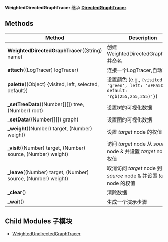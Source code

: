﻿**WeightedDirectedGraphTracer** 继承 **[DirectedGraphTracer](DirectedGraphTracer)**.

## Methods

| Method | Description |
|--------|-------------|
| **WeightedDirectedGraphTracer**((String) name)| 创建 WeightedDirectedGraphTracer 并命名 |
| **attach**((LogTracer) logTracer)| 连接一个LogTracer,自动输出 |
| **palette**((Object) {visited, left, selected, default})| 设置颜色 (e.g., `{visited: 'green', left: '#FFA500', default: 'rgb(255,255,255)'}`) |
| **_setTreeData**((Number[][]) tree, (Number) root) | 设置树的可视化数据 |
| **_setData**((Number[][]) graph) | 设置图的可视化数据 |
| **_weight**((Number) target, (Number) weight) | 设置 _target_ node 的权值 |
| **_visit**((Number) target, (Number) source, (Number) weight) | 访问 _target_ node 从 _source_ node & 并设置 _target_ node 的权值 |
| **_leave**((Number) target, (Number) source, (Number) weight) | 取消访问 _target_ node 到 _source_ node & 并设置 _target_ node 的权值 |
| **_clear**() | 清除数据 |
| **_wait**() | 生成一个演示步骤 |

## Child Modules 子模块

* [WeightedUndirectedGraphTracer](WeightedUndirectedGraphTracer)
